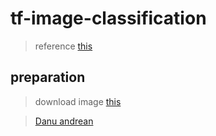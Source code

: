 # tf-image-classification
> reference <a href="https://www.tensorflow.org/hub/tutorials/tf2_image_retraining">this</a> 

## preparation
> download image <a href="https://storage.googleapis.com/download.tensorflow.org/example_images/flower_photos.tgz"> this</a>

> <a href="https://me-danuandrean.github.io/">Danu andrean</a>
